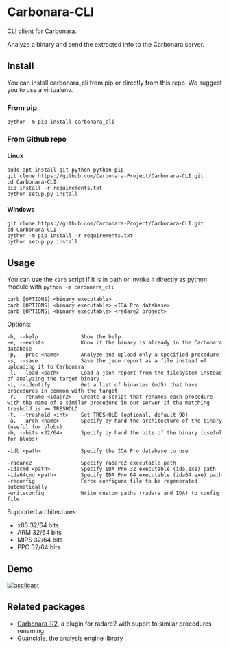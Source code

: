 # Carbonara-CLI
CLI client for Carbonara.

Analyze a binary and send the extracted info to the Carbonara server.

## Install
You can install carbonara_cli from pip or directly from this repo.
We suggest you to use a virtualenv. 

### From pip

```
python -m pip install carbonara_cli
```

### From Github repo

#### Linux
```
sudo apt install git python python-pip
git clone https://github.com/Carbonara-Project/Carbonara-CLI.git
cd Carbonara-CLI
pip install -r requirements.txt
python setup.py install
```

#### Windows
```
git clone https://github.com/Carbonara-Project/Carbonara-CLI.git
cd Carbonara-CLI
python -m pip install -r requirements.txt
python setup.py install
```

## Usage
    
You can use the `carb` script if it is in path or invoke it directly as python module with `python -m carbonara_cli`

```
carb [OPTIONS] <binary executable>
carb [OPTIONS] <binary executable> <IDA Pro database>
carb [OPTIONS] <binary executable> <radare2 project>
```
Options:
```
-h, --help              Show the help
-e, --exists            Know if the binary is already in the Carbonara database
-p, --proc <name>       Analyze and upload only a specified procedure
-s, --save              Save the json report as a file instead of uploading it to Carbonara
-l, --load <path>       Load a json report from the filesystem instead of analyzing the target binary
-i, --identify          Get a list of binaries (md5) that have procedures in common with the target
-r, --rename <ida|r2>   Create a script that renames each procedure with the name of a similar procedure in our server if the matching treshold is >= TRESHOLD
-t, --treshold <int>    Set TRESHOLD (optional, default 90)
-a, --arch <name>       Specify by hand the architecture of the binary (useful for blobs)
-b, --bits <32/64>      Specify by hand the bits of the binary (useful for blobs)

-idb <path>             Specify the IDA Pro database to use

-radare2                Specify radare2 executable path
-idacmd <path>          Specify IDA Pro 32 executable (ida.exe) path
-ida64cmd <path>        Specify IDA Pro 64 executable (ida64.exe) path
-reconfig               Force configure file to be regenerated automatically
-writeconfig            Write custom paths (radare and IDA) to config file
```

Supported architectures:
+ x86 32/64 bits
+ ARM 32/64 bits
+ MIPS 32/64 bits
+ PPC 32/64 bits

## Demo

[![asciicast](https://asciinema.org/a/ECF81EJuVWtGCqkw69sZHL3Zi.png)](https://asciinema.org/a/ECF81EJuVWtGCqkw69sZHL3Zi)

## Related packages

+ [Carbonara-R2](https://github.com/Carbonara-Project/Carbonara-R2), a plugin for radare2 with suport to similar procedures renaming
+ [Guanciale](https://github.com/Carbonara-Project/Guanciale), the analysis engine library

